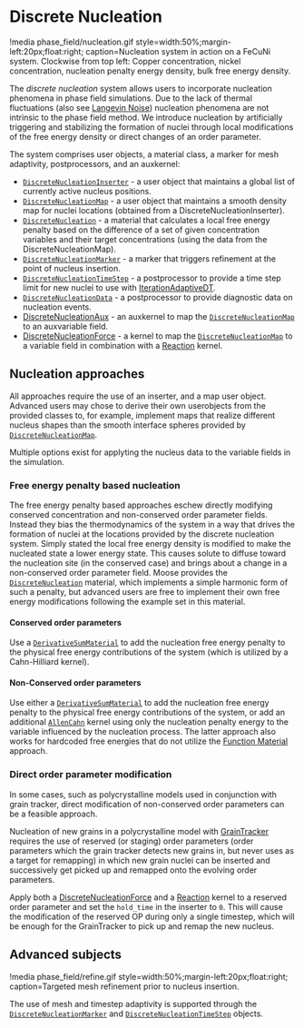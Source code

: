 # Discrete Nucleation

!media phase_field/nucleation.gif style=width:50%;margin-left:20px;float:right;
       caption=Nucleation system in action on a FeCuNi system. Clockwise from top left: Copper
               concentration, nickel concentration, nucleation penalty energy density, bulk free
               energy density.

The _discrete nucleation_ system allows users to incorporate nucleation
phenomena in phase field simulations. Due to the lack of thermal fluctuations
(also see [Langevin Noise](Nucleation/LangevinNoise.md)) nucleation phenomena
are not intrinsic to the phase field method. We introduce nucleation by
artificially triggering and stabilizing the formation of nuclei through local
modifications of the free energy density or direct changes of an order parameter.

The system comprises user objects, a material class, a marker for mesh
adaptivity, postprocessors, and an auxkernel:

- [`DiscreteNucleationInserter`](/DiscreteNucleationInserter.md) - a user object
  that maintains a global list of currently active nucleus positions.
- [`DiscreteNucleationMap`](/DiscreteNucleationMap.md)  - a user object that
  maintains a smooth density map for nuclei locations (obtained from a
  DiscreteNucleationInserter).
- [`DiscreteNucleation`](materials/DiscreteNucleation.md)  - a material that calculates
  a local free energy penalty based on the difference of a set of given concentration
  variables and their target concentrations (using the data from the DiscreteNucleationMap).
- [`DiscreteNucleationMarker`](markers/DiscreteNucleationMarker.md)  - a marker
  that triggers refinement at the point of nucleus insertion.
- [`DiscreteNucleationTimeStep`](postprocessors/DiscreteNucleationTimeStep.md) - a
  postprocessor to provide a time step limit for new nuclei to use with
  [IterationAdaptiveDT](framework:/IterationAdaptiveDT.md).
- [`DiscreteNucleationData`](postprocessors/DiscreteNucleationData.md) - a
  postprocessor to provide diagnostic data on nucleation events.
- [DiscreteNucleationAux](/DiscreteNucleationAux.md) - an auxkernel to map the
  [`DiscreteNucleationMap`](/DiscreteNucleationMap.md) to an auxvariable field.
- [DiscreteNucleationForce](/DiscreteNucleationForce.md) - a kernel to map the
  [`DiscreteNucleationMap`](/DiscreteNucleationMap.md) to a variable field in
  combination with a [Reaction](framework:/Reaction.md) kernel.

## Nucleation approaches

All approaches require the use of an inserter, and a map user object. Advanced
users may chose to derive their own userobjects from the provided classes to,
for example, implement maps that realize different nucleus shapes than the
smooth interface spheres provided by
[`DiscreteNucleationMap`](/DiscreteNucleationMap.md).

Multiple options exist for applyting the nucleus data to the variable fields in
the simulation.

### Free energy penalty based nucleation

The free energy penalty based approaches eschew directly modifying conserved
concentration and non-conserved order parameter fields. Instead they bias the
thermodynamics of the system in a way that drives the formation of nuclei at the
locations provided by the discrete nucleation system. Simply stated the local
free energy density is modified to make the nucleated state a lower energy
state. This causes solute to diffuse toward the nucleation site (in the
conserved case) and brings about a change in a non-conserved order parameter field.
Moose provides the [`DiscreteNucleation`](materials/DiscreteNucleation.md)
material, which implements a simple harmonic form of such a penalty, but
advanced users are free to implement their own free energy modifications
following the example set in this material.

#### Conserved order parameters

Use a [`DerivativeSumMaterial`](framework:/DerivativeSumMaterial.md) to add the nucleation
free energy penalty to the physical free energy contributions of the system
(which is utilized by a Cahn-Hilliard kernel).

#### Non-Conserved order parameters

Use either a [`DerivativeSumMaterial`](framework:/DerivativeSumMaterial.md) to add the
nucleation free energy penalty to the physical free energy contributions of the
system, or add an additional [`AllenCahn`](/AllenCahn.md) kernel using only the
nucleation penalty energy to the variable influenced by the nucleation process.
The latter approach also works for hardcoded free energies that do not utilize
the [Function Material](/phase_field/FunctionMaterials.md) approach.

### Direct order parameter modification

In some cases, such as polycrystalline models used in conjunction with grain
tracker, direct modification of non-conserved order parameters can be a feasible
approach.

Nucleation of new grains in a polycrystalline model with
[GrainTracker](/GrainTracker.md) requires the use of reserved (or staging) order
parameters (order parameters which the grain tracker detects new grains in, but
never uses as a target for remapping) in which new grain nuclei can be inserted and
successively get picked up and remapped onto the evolving order parameters.

Apply both a [DiscreteNucleationForce](/DiscreteNucleationForce.md) and a
[Reaction](framework:/Reaction.md) kernel to a reserved order parameter and set the
`hold_time` in the inserter to `0`. This will cause the modification of the
reserved OP during only a single timestep, which will be enough for the
GrainTracker to pick up and remap the new nucleus.

## Advanced subjects

!media phase_field/refine.gif style=width:50%;margin-left:20px;float:right;
       caption=Targeted mesh refinement prior to nucleus insertion.

The use of mesh and timestep adaptivity is supported through the
[`DiscreteNucleationMarker`](markers/DiscreteNucleationMarker.md) and
[`DiscreteNucleationTimeStep`](postprocessors/DiscreteNucleationTimeStep.md)
objects.
